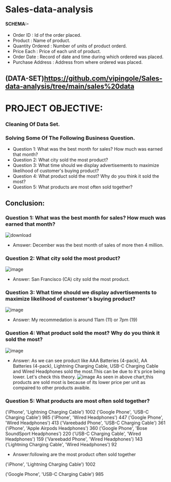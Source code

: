 # Sales-data-analysis

#### SCHEMA:-
- Order ID          : Id of the order placed.	
- Product           : Name of product.
- Quantity Ordered	: Number of units of product orderd. 
- Price Each	      : Price of each unit of product.
- Order Date	      : Record of date and time during which ordered was placed.
- Purchase Address  : Address from where ordered was placed.

## (DATA-SET)https://github.com/vipingole/Sales-data-analysis/tree/main/sales%20data

# PROJECT OBJECTIVE:
### Cleaning Of Data Set.
### Solving Some Of The Following Business Question.
- Question 1: What was the best month for sales? How much was earned that month?
- Question 2: What city sold the most product?
- Question 3: What time should we display advertisements to maximize likelihood of customer's buying product?
- Question 4: What product sold the most? Why do you think it sold the most?
- Question 5: What products are most often sold together?


## Conclusion:
### Question 1: What was the best month for sales? How much was earned that month?
![download](https://user-images.githubusercontent.com/91408566/136699189-389447c2-6926-4377-aae5-2037bbc5339c.png)
- Amswer: December was the best month of sales of more then 4 million.
### Question 2: What city sold the most product?
![image](https://user-images.githubusercontent.com/91408566/136699549-ddc7fcac-efa0-4268-94ea-52f3cd3f8de9.png)
- Answer: San Francisco (CA) city sold the most product.
### Question 3: What time should we display advertisements to maximize likelihood of customer's buying product?
![image](https://user-images.githubusercontent.com/91408566/136699580-ce005cec-06ac-483a-967f-4888c0f91b2e.png)
- Answer: My recommedation is around 11am (11) or 7pm (19)
### Question 4: What product sold the most? Why do you think it sold the most?
![image](https://user-images.githubusercontent.com/91408566/136699825-0445b695-3233-4381-890b-689e1ed8542b.png)
- Answer: As we can see product like AAA Batteries (4-pack), AA Batteries (4-pack), Lightning Charging Cable, USB-C Charging Cable and Wired Headphones sold the most.This can be due to it's price being lower. Let's check this theory.
![image](https://user-images.githubusercontent.com/91408566/136699837-96b48dff-f1bc-4b04-9816-37aa65c8e145.png)
 As seen in above chart,this products are sold most is because of its lower price per unit as compaired to other products avaible.
### Question 5: What products are most often sold together?
('iPhone', 'Lightning Charging Cable') 1002
('Google Phone', 'USB-C Charging Cable') 985
('iPhone', 'Wired Headphones') 447
('Google Phone', 'Wired Headphones') 413
('Vareebadd Phone', 'USB-C Charging Cable') 361
('iPhone', 'Apple Airpods Headphones') 360
('Google Phone', 'Bose SoundSport Headphones') 220
('USB-C Charging Cable', 'Wired Headphones') 159
('Vareebadd Phone', 'Wired Headphones') 143
('Lightning Charging Cable', 'Wired Headphones') 92
- Answer:following are the most product often sold together

('iPhone', 'Lightning Charging Cable') 1002

('Google Phone', 'USB-C Charging Cable') 985
